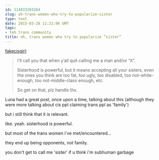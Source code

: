 ```yaml
---
id: 114833203264
slug: oh-trans-women-who-try-to-popularize-sister
type: text
date: 2015-03-28 11:21:06 GMT
tags:
- teh trans community
title: oh, trans women who try to popularize “sister”
---
```

<p><a href="http://fakecisgirl.tumblr.com/post/114830192382/oh-trans-women-who-try-to-popularize-sister" class="tumblr_blog">fakecisgirl</a>:</p>

<blockquote><p>I’ll call you that when y’all quit calling me a man and/or “it”. </p><p>Sisterhood is powerful, but it means accepting all your sisters, even the ones you think are too fat, too ugly, too disabled, too not-white-enough, too not-middle-class enough, etc.</p><p>So get on that, plz handle thx.</p></blockquote>

Luna had a great post, once upon a time, talking about this (although they were more talking about cis ppl claiming trans ppl as 'family')

but i still think that it is relevant.

like. yeah. sisterhood _is_ powerful. 

but most of the trans women i've met/encountered... 

they end up being opponents, not family. 

you don't get to call me 'sister' if u think i'm subhuman garbage   